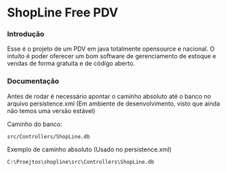 # ShopLine Free PDV

### Introdução 

Esse é o projeto de um PDV em java totalmente opensource e nacional. O intuito é poder oferecer um bom software de gerenciamento de estoque e vendas de forma gratuita e de código aberto.

### Documentação

Antes de rodar é necessário apontar o caminho absoluto até o banco
no arquivo persistence.xml (Em ambiente de desenvolvimento, visto que ainda não temos uma versão estável)

Caminho do banco:
  

    src/Controllers/ShopLine.db

Exemplo de caminho absoluto (Usado no persistence.xml)

    C:\Proejtos\shopline\src\Controllers\ShopLine.db

